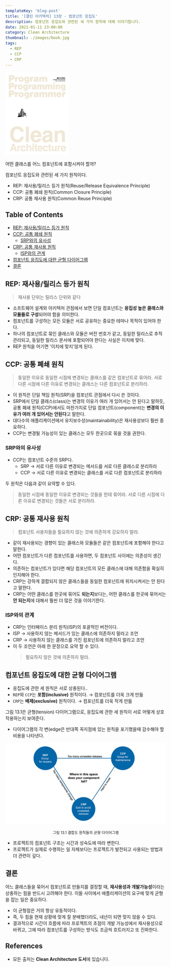 ```yaml
---
templateKey: 'blog-post'
title: '[클린 아키텍처] 13장 - 컴포넌트 응집도'
description: 컴포넌트 응집도와 관련된 세 가지 원칙에 대해 이야기합니다.
date: 2021-01-11 23:00:00
category: Clean Architecture
thumbnail: ./images/book.jpg
tags:
  - REP
  - CCP
  - CRP
---
```


![clean-architecture-book-thumbnail](./images/book.jpg)

어떤 클래스를 어느 컴포넌트에 포함시켜야 할까?

컴포넌트 응집도와 관련된 세 가지 원칙이다.

- REP: 재사용/릴리스 등가 원칙(Reuse/Release Equivalence Principle)
- CCP: 공통 폐쇄 원칙(Common Closure Principle)
- CRP: 공통 재사용 원칙(Common Reuse Principle)

## Table of Contents

- [REP: 재사용/릴리스 등가 원칙](#rep-재사용릴리스-등가-원칙)
- [CCP: 공통 폐쇄 원칙](#ccp-공통-폐쇄-원칙)
  - [SRP와의 유사성](#srp와의-유사성)
- [CRP: 공통 재사용 원칙](#crp-공통-재사용-원칙)
  - [ISP와의 관계](#isp와의-관계)
- [컴포넌트 응집도에 대한 균형 다이어그램](#컴포넌트-응집도에-대한-균형-다이어그램)
- [결론](#결론)

## REP: 재사용/릴리스 등가 원칙

> 재사용 단위는 릴리스 단위와 같다

- 소프트웨어 설계와 아키텍처 관점에서 보면 단일 컴포넌트는 **응집성 높은 클래스와 모듈들로 구성**되어야 함을 의미한다.
- 컴포넌트를 구성하는 모든 모듈은 서로 공유하는 중요한 테마나 목적이 있어야 한다.
- 하나의 컴포넌트로 묶인 클래스와 모듈은 버전 번호가 같고, 동일한 릴리스로 추적 관리되고, 동일한 릴리스 문서에 포함되어야 한다는 사실은 이치에 맞다.
- REP 원칙을 어기면 '이치에 맞지'않게 된다.

## CCP: 공통 폐쇄 원칙

> 동일한 이유로 동일한 시점에 변경되는 클래스를 같은 컴포넌트로 묶어라. 서로 다른 시점에 다른 이유로 변경되는 클래스는 다른 컴포넌트로 분리하라.

- 이 원칙은 단일 책임 원칙(SRP)을 컴포넌트 관점에서 다시 쓴 것이다.
- SRP에서 단일 클래스(class)는 변경의 이유가 여러 개 있어서는 안 된다고 말하듯, 공통 폐쇄 원칙(CCP)에서도 마찬가지로 단일 컴포넌트(component)는 **변경의 이유가 여러 개 있어서는 안된다**고 말한다.
- 대다수의 애플리케이션에서 유지보수성(maintainability)은 재사용성보다 훨씬 중요하다.
- CCP는 변경될 가능성이 있는 클래스는 모두 한곳으로 묶을 것을 권한다.

### SRP와의 유사성

- CCP는 컴포넌트 수준의 SRP다.
  - SRP → 서로 다른 이유로 변경되는 메서드를 서로 다른 클래스로 분리하라
  - CCP → 서로 다른 이유로 변경되는 클래스를 서로 다른 컴포넌트로 분리하라

두 원칙은 다음과 같이 요약할 수 있다.

> 동일한 시점에 동일한 이유로 변경되는 것들을 한데 묶어라. 서로 다른 시점에 다른 이유로 변경되는 것들은 서로 분리하라.

## CRP: 공통 재사용 원칙

> 컴포넌트 사용자들을 필요하지 않는 것에 의존하게 강요하지 말라.

- 같이 재사용되는 경향이 있는 클래스와 모듈들은 같은 컴포넌트에 포함해야 한다고 말한다.
- 어떤 컴포넌트가 다른 컴포넌트를 사용하면, 두 컴포넌트 사이에는 의존성이 생긴다.
- 의존하는 컴포넌트가 있다면 해당 컴포넌트의 모든 클래스에 대해 의존함을 확실히 인지해야 한다.
- CRP는 강하게 결합되지 않은 클래스들을 동일한 컴포넌트에 위치시켜서는 안 된다고 말한다.
- CRP는 어떤 클래스를 한곳에 묶어도 **되는지**보다는, 어떤 클래스를 한곳에 묶어서는 **안 되는지**에 대해서 훨씬 더 많은 것을 이야기한다.

### ISP와의 관계

- CRP는 인터페이스 분리 원칙(ISP)의 포괄적인 버전이다.
- ISP → 사용하지 않는 메서드가 있는 클래스에 의존하지 말라고 조언
- CRP → 사용하지 않는 클래스를 가진 컴포넌트에 의존하지 말라고 조언
- 이 두 조언은 아래 한 문장으로 요약 할 수 있다.
  > 필요하지 않은 것에 의존하지 말라.

## 컴포넌트 응집도에 대한 균형 다이어그램

- 응집도에 관한 세 원칙은 서로 상충된다..
- `REP`와 `CCP`는 **포함(inclusive)** 원칙이다. → 컴포넌트를 더욱 크게 만듦
- `CRP`는 **배제(exclusive)** 원칙이다. → 컴포넌트를 더욱 작게 만듦

그림 13.1은 균형(tension) 다이어그램으로, 응집도에 관한 세 원칙이 서로 어떻게 상호작용하는지 보여준다.

- 다이어그램의 각 변(edge은 반대쪽 꼭지점에 있는 원칙을 포기했을때 감수해야 할 비용을 나타낸다.

![그림 13.1 결합도 원칙들의 균형 다이어그램](./images/image-13.1.png)

<p style="text-align: center;"><small>그림 13.1 결합도 원칙들의 균형 다이어그램</small></p>

- 프로젝트의 컴포넌트 구조는 시간과 성숙도에 따라 변한다.
- 프로젝트가 실제로 수행하는 일 자체보다는 프로젝트가 발전되고 사용되는 방법과 더 관련이 깊다.

## 결론

어느 클래스들을 묶어서 컴포넌트로 만들지를 결정할 때, **재사용성과 개발가능성**이라는 상충하는 힘을 반드시 고려해야 한다. 이들 사이에서 애플리케이션의 요구에 맞게 균형을 잡는 일은 중요하다.

- 이 균형점은 거의 항상 유동적이다.
- 즉, 두 힘을 현재 상황에 맞게 잘 분배했더라도, 내년이 되면 맞지 않을 수 있다.
- 결과적으로 시간이 흐름에 따라 프로젝트의 초점이 개발 가능성에서 재사용성으로 바뀌고, 그에 따라 컴포넌트를 구성하는 방식도 조금씩 흐트러지고 또 진화한다.

## References

- 모든 출처는 **Clean Architecture 도서**에 있습니다.
